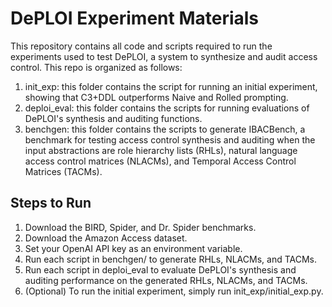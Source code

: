 # DePLOI Experiment Materials
This repository contains all code and scripts required to run the experiments used to test DePLOI, a system to synthesize and audit access control. This repo is organized as follows:

1. init_exp: this folder contains the script for running an initial experiment, showing that C3+DDL outperforms Naive and Rolled prompting.
2. deploi_eval: this folder contains the scripts for running evaluations of DePLOI's synthesis and auditing functions.
3. benchgen: this folder contains the scripts to generate IBACBench, a benchmark for testing access control synthesis and auditing when the input abstractions are role hierarchy lists (RHLs), natural language access control matrices (NLACMs), and Temporal Access Control Matrices (TACMs).

## Steps to Run
1. Download the BIRD, Spider, and Dr. Spider benchmarks.
2. Download the Amazon Access dataset.
3. Set your OpenAI API key as an environment variable.
4. Run each script in benchgen/ to generate RHLs, NLACMs, and TACMs.
5. Run each script in deploi_eval to evaluate DePLOI's synthesis and auditing performance on the generated RHLs, NLACMs, and TACMs.
6. (Optional) To run the initial experiment, simply run init_exp/initial_exp.py.
